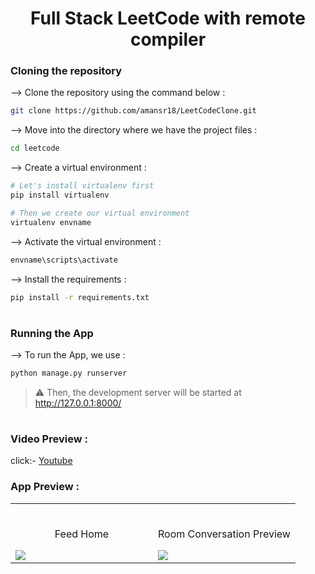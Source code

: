 <div align="center">

# Full Stack LeetCode with remote compiler
</div>

### Cloning the repository

--> Clone the repository using the command below :
```bash
git clone https://github.com/amansr18/LeetCodeClone.git

```

--> Move into the directory where we have the project files : 
```bash
cd leetcode

```

--> Create a virtual environment :
```bash
# Let's install virtualenv first
pip install virtualenv

# Then we create our virtual environment
virtualenv envname

```

--> Activate the virtual environment :
```bash
envname\scripts\activate

```

--> Install the requirements :
```bash
pip install -r requirements.txt

```

#

### Running the App

--> To run the App, we use :
```bash
python manage.py runserver

```

> ⚠ Then, the development server will be started at http://127.0.0.1:8000/

#

### Video Preview :
click:- <a href="https://www.youtube.com/watch?v=zjHETpT2iXs&t=1s"> Youtube</a>

### App Preview :

<table width="100%"> 
<tr>
<td width="50%">      
&nbsp; 
<br>
<p align="center">
  Feed Home
</p>
<img src="https://github.com/amansr18/LeetCodeClone/assets/87056328/99061ad0-1531-4862-abf7-f0b725136c7b">
</td> 
<td width="50%">
<br>
<p align="center">
  Room Conversation Preview
</p>
<img src="https://github.com/amansr18/LeetCodeClone/assets/87056328/cb27bab3-1e21-4ceb-921e-a4f39e4fe596">  
</td>
</table>


